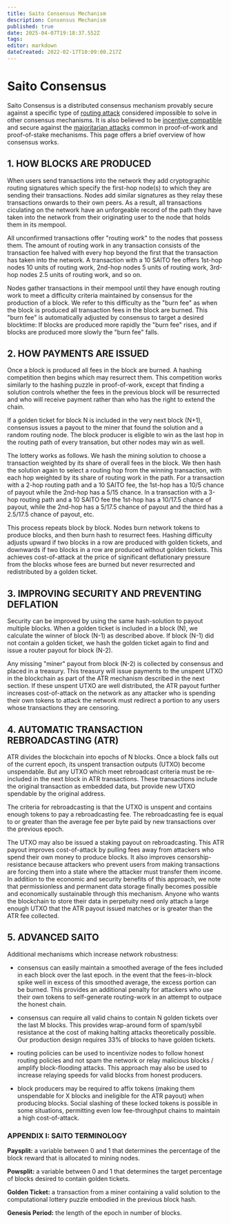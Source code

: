 ```yaml
---
title: Saito Consensus Mechanism
description: Consensus Mechanism
published: true
date: 2025-04-07T19:18:37.552Z
tags: 
editor: markdown
dateCreated: 2022-02-17T10:09:00.217Z
---
```


# Saito Consensus

Saito Consensus is a distributed consensus mechanism provably secure against a specific type of [routing attack](/consensus/sybil-attacks) considered impossible to solve in other consensus mechanisms. It is also believed to be [incentive compatible](/consensus/incentive-compatible) and secure against the [majoritarian attacks](/consensus/majoritarian-attacks) common in proof-of-work and proof-of-stake mechanisms. This page offers a brief overview of how consensus works.

## 1. HOW BLOCKS ARE PRODUCED

When users send transactions into the network they add cryptographic routing signatures which specify the first-hop node(s) to which they are sending their transactions. Nodes add similar signatures as they relay these transactions onwards to their own peers. As a result, all transactions ciculating on the network have an unforgeable record of the path they have taken into the network from their originating user to the node that holds them in its mempool.

All unconfirmed transactions offer "routing work" to the nodes that possess them. The amount of routing work in any transaction consists of the transaction fee halved with every hop beyond the first that the transaction has taken into the network. A transaction with a 10 SAITO fee offers 1st-hop nodes 10 units of routing work, 2nd-hop nodes 5 units of routing work, 3rd-hop nodes 2.5 units of routing work, and so on.

Nodes gather transactions in their mempool until they have enough routing work to meet a difficulty criteria maintained by consensus for the production of a block. We refer to this difficulty as the "burn fee" as when the block is produced all transaction fees in the block are burned. This "burn fee" is automatically adjusted by consensus to target a desired blocktime: If blocks are produced more rapidly the "burn fee" rises, and if blocks are produced more slowly the "burn fee" falls.

## 2. HOW PAYMENTS ARE ISSUED

Once a block is produced all fees in the block are burned. A hashing competition then begins which may resurrect them. This competition works similarly to the hashing puzzle in proof-of-work, except that finding a solution controls whether the fees in the previous block will be resurrected and who will receive payment rather than who has the right to extend the chain.

If a golden ticket for block N is included in the very next block (N+1), consensus issues a payout to the miner that found the solution and a random routing node. The block producer is eligible to win as the last hop in the routing path of every transation, but other nodes may win as well.

The lottery works as follows. We hash the mining solution to choose a transaction weighted by its share of overall fees in the block. We then hash the solution again to select a routing hop from the winning transaction, with each hop weighted by its share of routing work in the path. For a transaction with a 2-hop routing path and a 10 SAITO fee, the 1st-hop has a 10/5 chance of payout while the 2nd-hop has a 5/15 chance. In a transaction with a 3-hop routing path and a 10 SAITO fee the 1st-hop has a 10/17.5 chance of payout, while the 2nd-hop has a 5/17.5 chance of payout and the third has a 2.5/17.5 chance of payout, etc.

This process repeats block by block. Nodes burn network tokens to produce blocks, and then burn hash to resurrect fees. Hashing difficulty adjusts upward if two blocks in a row are produced with golden tickets, and downwards if two blocks in a row are produced without golden tickets. This achieves cost-of-attack at the price of significant deflationary pressure from the blocks whose fees are burned but never resurrected and redistributed by a golden ticket.


## 3. IMPROVING SECURITY AND PREVENTING DEFLATION

Security can be improved by using the same hash-solution to payout multiple blocks. When a golden ticket is included in a block (N), we calculate the winner of block (N-1) as described above. If block (N-1) did not contain a golden ticket, we hash the golden ticket again to find and issue a router payout for block (N-2).

Any missing "miner" payout from block (N-2) is collected by consensus and placed in a treasury. This treasury will issue payments to the unspent UTXO in the blockchain as part of the ATR mechanism described in the next section. If these unspent UTXO are well distributed, the ATR payout further increases cost-of-attack on the network as any attacker who is spending their own tokens to attack the network must redirect a portion to any users whose transactions they are censoring.

## 4. AUTOMATIC TRANSACTION REBROADCASTING (ATR)

ATR divides the blockchain into epochs of N blocks. Once a block falls out of the current epoch, its unspent transaction outputs (UTXO) become unspendable. But any UTXO which meet rebroadcast criteria must be re-included in the next block in ATR transactions. These transactions include the original transaction as embedded data, but provide new UTXO spendable by the original address.

The criteria for rebroadcasting is that the UTXO is unspent and contains enough tokens to pay a rebroadcasting fee. The rebroadcasting fee is equal to or greater than the average fee per byte paid by new transactions over the previous epoch.

The UTXO may also be issued a staking payout on rebroadcasting. This ATR payout improves cost-of-attack by pulling fees away from attackers who spend their own money to produce blocks. It also improves censorship-resistance because attackers who prevent users from making transactions are forcing them into a state where the attacker must transfer them income. In addition to the economic and security benefits of this approach, we note that permissionless and permanent data storage finally becomes possible and economically sustainable through this mechanism. Anyone who wants the blockchain to store their data in perpetuity need only attach a large enough UTXO that the ATR payout issued matches or is greater than the ATR fee collected.

## 5. ADVANCED SAITO

Additional mechanisms which increase network robustness:

* consensus can easily maintain a smoothed average of the fees included in each block over the last epoch. in the event that the fees-in-block spike well in excess of this smoothed average, the excess portion can be burned. This provides an additional penalty for attackers who use their own tokens to self-generate routing-work in an attempt to outpace the honest chain.

* consensus can require all valid chains to contain N golden tickets over the last M blocks. This provides wrap-around form of spam/sybil resistance at the cost of making halting attacks theoretically possible. Our production design requires 33% of blocks to have golden tickets.

* routing policies can be used to incentivize nodes to follow honest routing policies and not spam the network or relay malicious blocks / amplify block-flooding attacks. This approach may also be used to increase relaying speeds for valid blocks from honest producers.

* block producers may be required to affix tokens (making them unspendable for X blocks and ineligible for the ATR payout) when producing blocks. Social slashing of these locked tokens is possible in some situations, permitting even low fee-throughput chains to maintain a high cost-of-attack.


### APPENDIX I: SAITO TERMINOLOGY

**Paysplit:** a variable between 0 and 1 that determines the percentage of the block reward that is allocated to mining nodes.

**Powsplit:** a variable between 0 and 1 that determines the target percentage of blocks desired to contain golden tickets.

**Golden Ticket:** a transaction from a miner containing a valid solution to the computational lottery puzzle embodied in the previous block hash.

**Genesis Period:** the length of the epoch in number of blocks.




